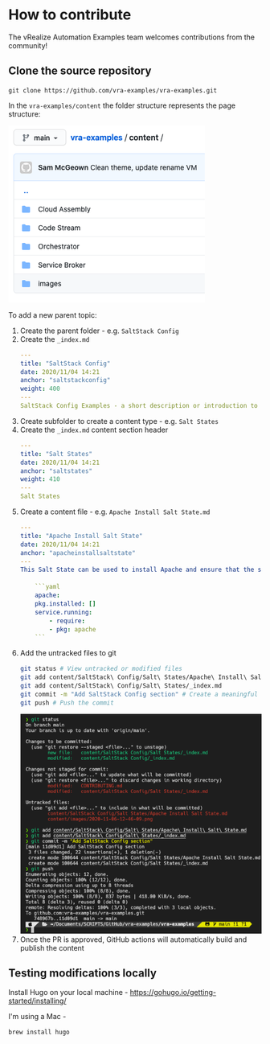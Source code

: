 # How to contribute

The vRealize Automation Examples team welcomes contributions from the community!

## Clone the source repository

```
git clone https://github.com/vra-examples/vra-examples.git
```

In the `vra-examples/content` the folder structure represents the page structure:

![](content/images/2020-11-06-12-46-09.png)

To add a new parent topic:
1. Create the parent folder - e.g. `SaltStack Config`
2. Create the `_index.md`
    ```yaml
    ---
    title: "SaltStack Config"
    date: 2020/11/04 14:21
    anchor: "saltstackconfig"
    weight: 400
    ---
    SaltStack Config Examples - a short description or introduction to the section.
    ```
3. Create subfolder to create a content type - e.g. `Salt States`
4. Create the `_index.md` content section header
    ```yaml
    ---
    title: "Salt States"
    date: 2020/11/04 14:21
    anchor: "saltstates"
    weight: 410
    ---
    Salt States
    ```
5. Create a content file - e.g. `Apache Install Salt State.md`
    ```yaml
    ---
    title: "Apache Install Salt State"
    date: 2020/11/04 14:21
    anchor: "apacheinstallsaltstate"
    ---
    This Salt State can be used to install Apache and ensure that the service is running:

        ```yaml
        apache:
        pkg.installed: []
        service.running:
            - require:
            - pkg: apache
        ```
    ```
6. Add the untracked files to git
    ```bash
    git status # View untracked or modified files
    git add content/SaltStack\ Config/Salt\ States/Apache\ Install\ Salt\ State.md # Add the files
    git add content/SaltStack\ Config/Salt\ States/_index.md
    git commit -m "Add SaltStack Config section" # Create a meaningful commit message
    git push # Push the commit
    ```
    ![](content/images/2020-11-06-13-04-31.png)
7. Once the PR is approved, GitHub actions will automatically build and publish the content


## Testing modifications locally

Install Hugo on your local machine - https://gohugo.io/getting-started/installing/

I'm using a Mac - 
```bash
brew install hugo
```
